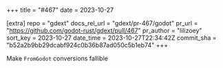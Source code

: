 +++
title = "#467"
date = 2023-10-27

[extra]
repo = "gdext"
docs_rel_url = "gdext/pr-467/godot"
pr_url = "https://github.com/godot-rust/gdext/pull/467"
pr_author = "lilizoey"
sort_key = 2023-10-27
date_time = 2023-10-27T22:34:42Z
commit_sha = "b52a2b9bb29dcabf924c0b36b87ad050c5b1eb74"
+++

Make `FromGodot` conversions fallible
